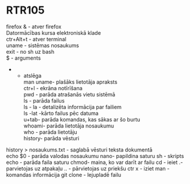 # RTR105
firefox & - atver firefox  
Datormācības kursa elektroniskā klade    
ctr+Alt+t - atver terminal  
uname - sistēmas nosaukums  
exit - no sh uz bash  
$ - arguments  
- - atslēga  
man uname- plašāks lietotāja apraksts  
ctr+l - ekrāna notīrīšana  
pwd - parāda atrašanās vietu sistēmā  
ls - parāda failus  
ls - la - detalizēta informācija par failiem  
ls -lat -kārto failus pēc datuma  
u+tab- parāda komandas, kas sākas ar šo burtu  
whoami- parāda lietotāja nosaukumu  
who - parāda lietotāju  
history- parāda vēsturi  

history > nosaukums.txt - saglabā vēsturi teksta dokumentā  
echo $0 - parāda valodas nosaukumu
nano- papildina saturu
sh - skripts
echo - parāda faila saturu
chmod- maina, ko var darīt ar failu
cd - ieiet 
.-parvietojas uz atpakaļu
.. - pārvietojas uz priekšu
ctr x - iziet
man - komandas informācija
git clone - lejupladē failu
